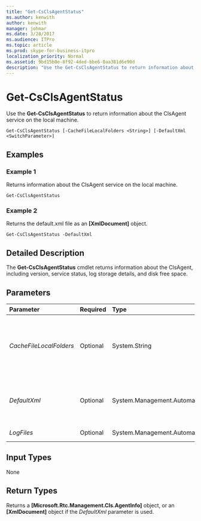 ```yaml
---
title: "Get-CsClsAgentStatus"
ms.author: kenwith
author: kenwith
manager: johmar
ms.date: 3/28/2017
ms.audience: ITPro
ms.topic: article
ms.prod: skype-for-business-itpro
localization_priority: Normal
ms.assetid: 9bd15b0e-8f92-4ded-bbe6-0aa381d6e90d
description: "Use the Get-CsClsAgentStatus to return information about the ClsAgent service on the local machine."
---
```


# Get-CsClsAgentStatus
 
Use the **Get-CsClsAgentStatus** to return information about the ClsAgent service on the local machine.
  
```
Get-CsClsAgentStatus [-CacheFileLocalFolders <String>] [-DefaultXml <SwitchParameter>]

```

## Examples
<a name="Examples"> </a>

### Example 1

Returns information about the ClsAgent service on the local machine.
  
```
Get-CsClsAgentStatus
```

### Example 2

Returns the default.xml file as an **[XmlDocument]** object.
  
```
Get-CsClsAgentStatus -DefaultXml
```

## Detailed Description
<a name="DetailedDescription"> </a>

The **Get-CsClsAgentStatus** cmdlet returns information about the ClsAgent, including version, service status, log storage details, and disk free space.
  
## Parameters
<a name="DetailedDescription"> </a>

|**Parameter**|**Required**|**Type**|**Description**|
|:-----|:-----|:-----|:-----|
| _CacheFileLocalFolders_ <br/> |Optional  <br/> |System.String  <br/> |Specifies the path to search for log files stored on disk. By default the CacheFileLocalFolders path from the [Get-CsClsConfiguration](get-csclsconfiguration.md) cmdlet is used. <br/> |
| _DefaultXml_ <br/> |Optional  <br/> |System.Management.Automation.SwitchParameter  <br/> |If specified, the cmdlet will return the default.xml file as an **[XmlDocument]** object for debugging purposes. <br/> |
| _LogFiles_ <br/> |Optional  <br/> |System.Management.Automation.SwitchParameter  <br/> |PARAMVALUE: SwitchParameter  <br/> |
   
## Input Types
<a name="InputTypes"> </a>

None
  
## Return Types
<a name="ReturnTypes"> </a>

Returns a **[Microsoft.Rtc.Management.Cls.AgentInfo]** object, or an **[XmlDocument]** object if the _DefaultXml_ parameter is used.
  

